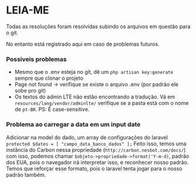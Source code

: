# LEIA-ME #

Todas as resoluções foram resolvidas subindo os arquivos em questão para o git.

No entanto está registrado aqui em caso de problemas futuros.

### Possiveis problemas ###
* Mesmo que o .env esteja no git, dê um `php artisan key:generate` sempre que clonar o projeto
* Page not found -> verifique se existe o arquivo .env (por padrão ele sobe pro git)
* Os textos do admin LTE não estão encontrando a tradução. Vá em `resources/lang/vendor/adminlte/` verifique se a pasta está com o nome de `pt-BR`. PS: É case-sensitive.

### Problema ao carregar a data em um input date ###

Adicionar na model do dado, um array de configurações do laravel `protected $dates = [ "campo_data_banco_dados" ];` 
Feito isso, temos uma instância do Carbon nessa propriedade (`http://carbon.nesbot.com/docs/`)
com isso, podemos chamar `$objeto->propriedade->format('Y-m-d)`, padrão dos EUA, pois o navegador
irá interpretar isso, e reconhecer nosso padrão. Temos que reforçar esse formato, pois o laravel
tenta jogar para o nosso padrão também.